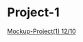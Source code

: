 # Project-1
[Mockup-Project(1) 12/10](https://miro.com/app/board/uXjVPOtsU2I=/?share_link_id=198840841533)
